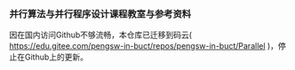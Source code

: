 ### 并行算法与并行程序设计课程教室与参考资料

因在国内访问Github不够流畅，本仓库已迁移到码云( https://edu.gitee.com/pengsw-in-buct/repos/pengsw-in-buct/Parallel )，停止在Github上的更新。
